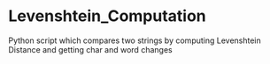 # Levenshtein_Computation
Python script which compares two strings by computing Levenshtein Distance and getting char and word changes
